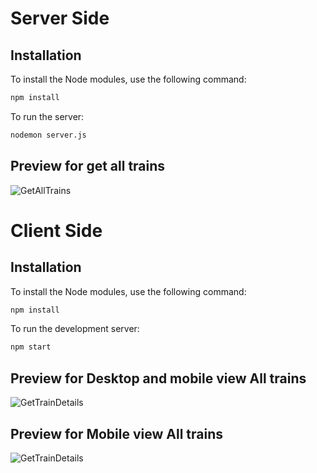 # Server Side

## Installation

To install the Node modules, use the following command:

```bash
npm install
```


To run the server:

```bash
nodemon server.js
```

## Preview for get all trains

![GetAllTrains](https://res.cloudinary.com/dev6cpp4u/image/upload/v1686842606/getAllTrains_fdfxwd.png)

# Client Side

## Installation

To install the Node modules, use the following command:

```bash
npm install
```


To run the development server:

```bash
npm start
```

## Preview for Desktop and mobile view All trains

![GetTrainDetails](https://res.cloudinary.com/dev6cpp4u/image/upload/v1686846058/getAllTrainFrontEndDesktop_slyugn.png)

## Preview for Mobile view All trains

![GetTrainDetails](https://res.cloudinary.com/dev6cpp4u/image/upload/v1686846058/getAllTrainFrontEndMobile_z0sync.png)

